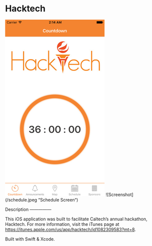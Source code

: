 Hacktech
========

![Screenshot](/home.jpeg "Home Screen")
![Screenshot](/schedule.jpeg “Schedule Screen“)

Description
—————

This iOS application was built to facilitate Caltech’s annual hackathon, Hacktech. For more information, visit the iTunes page at https://itunes.apple.com/us/app/hacktech/id1082309583?mt=8.

Built with Swift & Xcode.
